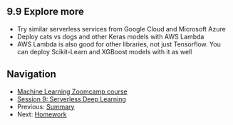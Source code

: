 ## 9.9 Explore more

* Try similar serverless services from Google Cloud and Microsoft Azure
* Deploy cats vs dogs and other Keras models with AWS Lambda
* AWS Lambda is also good for other libraries, not just Tensorflow. You can deploy Scikit-Learn and XGBoost models with it as well
 

## Navigation

* [Machine Learning Zoomcamp course](../)
* [Session 9: Serverless Deep Learning](./)
* Previous: [Summary](08-summary.md)
* Next: [Homework](homework.md)